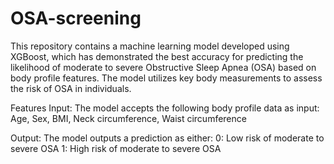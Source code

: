 # OSA-screening
This repository contains a machine learning model developed using XGBoost, 
which has demonstrated the best accuracy for predicting the likelihood of 
moderate to severe Obstructive Sleep Apnea (OSA) based on body profile features.
The model utilizes key body measurements to assess the risk of OSA in individuals.

Features
Input:
The model accepts the following body profile data as input:
Age, Sex, BMI, Neck circumference, Waist circumference

Output:
The model outputs a prediction as either:
0: Low risk of moderate to severe OSA
1: High risk of moderate to severe OSA
